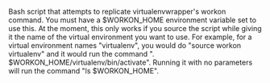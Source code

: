 Bash script that attempts to replicate virtualenvwrapper's workon command. You must have a $WORKON_HOME environment variable set to use this. At the moment, this only works if you source the script while giving it the name of the virtual environment you want to use.
For example, for a virtual environment names "virtualenv", you would do "source workon virtualenv" and it would run the command ". $WORKON_HOME/virtualenv/bin/activate". Running it with no parameters will run the command "ls $WORKON_HOME".
